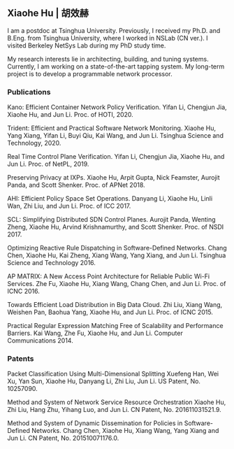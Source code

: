 ## Xiaohe Hu | 胡效赫

I am a postdoc at Tsinghua University. Previously, I received my Ph.D. and B.Eng. from Tsinghua University, where I worked in NSLab (CN ver.). I visited Berkeley NetSys Lab during my PhD study time.

My research interests lie in architecting, building, and tuning systems. Currently, I am working on a state-of-the-art tapping system. My long-term project is to develop a programmable network processor.

### Publications

Kano: Efficient Container Network Policy Verification. Yifan Li, Chengjun Jia, Xiaohe Hu, and Jun Li. Proc. of HOTI, 2020.

Trident: Efficient and Practical Software Network Monitoring. Xiaohe Hu, Yang Xiang, Yifan Li, Buyi Qiu, Kai Wang, and Jun Li. Tsinghua Science and Technology, 2020.

Real Time Control Plane Verification. Yifan Li, Chengjun Jia, Xiaohe Hu, and Jun Li. Proc. of NetPL, 2019.

Preserving Privacy at IXPs. Xiaohe Hu, Arpit Gupta, Nick Feamster, Aurojit Panda, and Scott Shenker. Proc. of APNet 2018.

AHI: Efficient Policy Space Set Operations. Danyang Li, Xiaohe Hu, Linli Wan, Zhi Liu, and Jun Li. Proc. of ICC 2017.

SCL: Simplifying Distributed SDN Control Planes. Aurojit Panda, Wenting Zheng, Xiaohe Hu, Arvind Krishnamurthy, and Scott Shenker. Proc. of NSDI 2017.

Optimizing Reactive Rule Dispatching in Software-Defined Networks. Chang Chen, Xiaohe Hu, Kai Zheng, Xiang Wang, Yang Xiang, and Jun Li. Tsinghua Science and Technology 2016.

AP MATRIX: A New Access Point Architecture for Reliable Public Wi-Fi Services. Zhe Fu, Xiaohe Hu, Xiang Wang, Chang Chen, and Jun Li. Proc. of ICNC 2016.

Towards Efficient Load Distribution in Big Data Cloud. Zhi Liu, Xiang Wang, Weishen Pan, Baohua Yang, Xiaohe Hu, and Jun Li. Proc. of ICNC 2015.

Practical Regular Expression Matching Free of Scalability and Performance Barriers. Kai Wang, Zhe Fu, Xiaohe Hu, and Jun Li. Computer Communications 2014.

### Patents

Packet Classification Using Multi-Dimensional Splitting Xuefeng Han, Wei Xu, Yan Sun, Xiaohe Hu, Danyang Li, Zhi Liu, Jun Li. US Patent, No. 10257090.

Method and System of Network Service Resource Orchestration Xiaohe Hu, Zhi Liu, Hang Zhu, Yihang Luo, and Jun Li. CN Patent, No. 201611031521.9.

Method and System of Dynamic Dissemination for Policies in Software-Defined Networks. Chang Chen, Xiaohe Hu, Xiang Wang, Yang Xiang and Jun Li. CN Patent, No. 201510071176.0.
